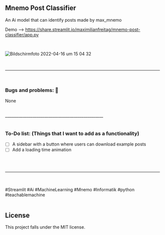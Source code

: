 ## Mnemo Post Classifier

An Ai model that can identify posts made by max_mnemo

Demo --> https://share.streamlit.io/maximilianfreitag/mnemo-post-classifier/app.py

<br>


![Bildschirmfoto 2022-04-16 um 15 04 32](https://user-images.githubusercontent.com/46624616/163676058-6e0d74fe-1f45-4e80-b63c-2a86dfd61fbe.png)



<br>


__________________________________________________

<br>

### Bugs and problems: 🐞

None


<br>
__________________________________________________

<br>
<br>

### To-Do list: (Things that I want to add as a functionality)


- [ ] A sidebar with a button where users can download example posts
- [ ] Add a loading time animation

<br>
<br>




__________________________________________________
<br />
<br />
#Streamlit #Ai #MachineLearning #Mnemo #Informatik #python #teachablemachine
<br />
<br />



## License
This project falls under the MIT license.
